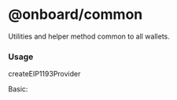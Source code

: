 # @onboard/common

Utilities and helper method common to all wallets.

### Usage

createEIP1193Provider

Basic:

```typescript

```

